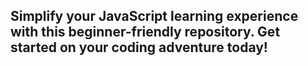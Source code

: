 ## Simplify your JavaScript learning experience with this beginner-friendly repository. Get started on your coding adventure today!
